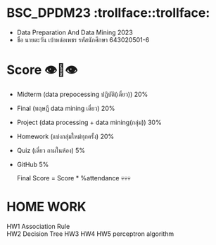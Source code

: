 # BSC_DPDM23 :trollface::trollface:
- Data Preparation And Data Mining 2023
- ชื่อ นายตะวัน เบ้าหล่อเพชร รหัสนักศึกษา 643020501-6 
# Score :eye::lips::eye:
- Midterm (data prepocessing ปฏิบัติ(เดี่ยว)) 20%
- Final (ทฤษฎี data mining เดี่ยว) 20%
- Project (data processing + data mining(กลุ่ม)) 30%
- Homework (แบ่งกลุ่มใหม่ทุกครั้ง) 20%
- Quiz (เดี่ยว ถามในห้อง) 5%
- GitHub 5%

  Final Score = Score * %attendance :skull::skull::skull:
  
# HOME WORK
HW1 Association Rule  
HW2 Decision Tree
HW3
HW4
HW5 perceptron algorithm
